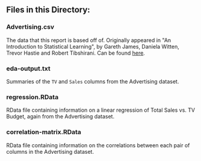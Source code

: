 ## Files in this Directory:

### Advertising.csv

The data that this report is based off of. Originally appeared in "An Introduction to Statistical Learning", by Gareth James, Daniela Witten, Trevor Hastie and Robert Tibshirani. Can be found [here](http://www-bcf.usc.edu/~gareth/ISL/Advertising.csv).

### eda-output.txt

Summaries of the `TV` and `Sales` columns from the Advertising dataset.

### regression.RData

RData file containing information on a linear regression of Total Sales vs. TV Budget, again from the Advertising dataset.

### correlation-matrix.RData

RData file containing information on the correlations between each pair of columns in the Advertising dataset.
